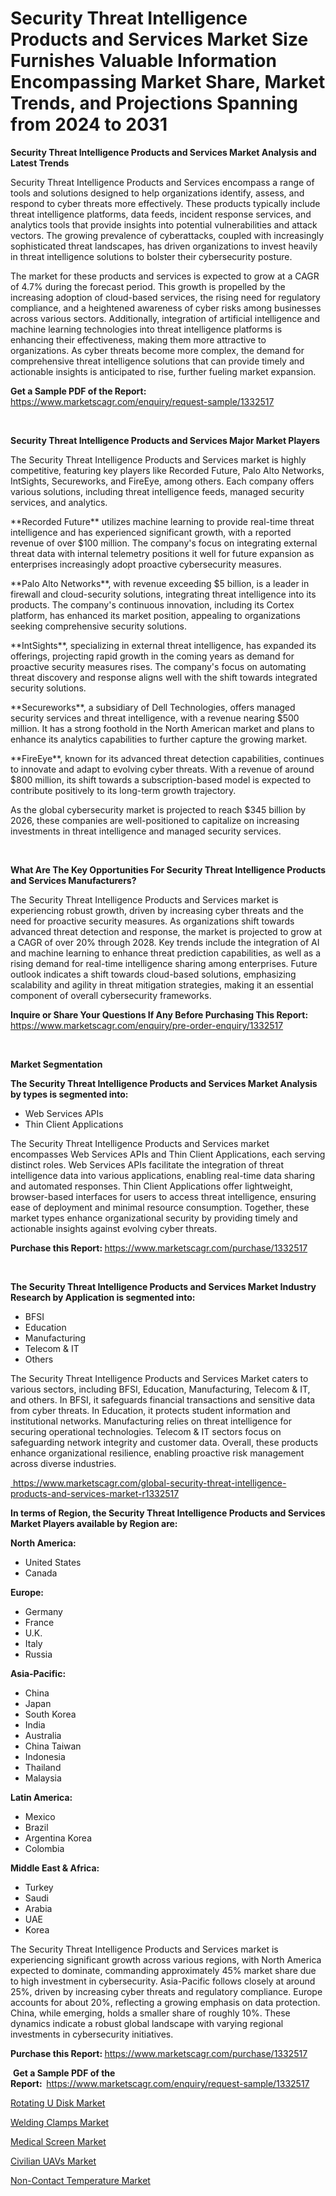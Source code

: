 <p><h1>Security Threat Intelligence Products and Services Market Size Furnishes Valuable Information Encompassing Market Share, Market Trends, and Projections Spanning from 2024 to 2031</h1></p><p><strong>Security Threat Intelligence Products and Services Market Analysis and Latest Trends</strong></p>
<p><p>Security Threat Intelligence Products and Services encompass a range of tools and solutions designed to help organizations identify, assess, and respond to cyber threats more effectively. These products typically include threat intelligence platforms, data feeds, incident response services, and analytics tools that provide insights into potential vulnerabilities and attack vectors. The growing prevalence of cyberattacks, coupled with increasingly sophisticated threat landscapes, has driven organizations to invest heavily in threat intelligence solutions to bolster their cybersecurity posture.</p><p>The market for these products and services is expected to grow at a CAGR of 4.7% during the forecast period. This growth is propelled by the increasing adoption of cloud-based services, the rising need for regulatory compliance, and a heightened awareness of cyber risks among businesses across various sectors. Additionally, integration of artificial intelligence and machine learning technologies into threat intelligence platforms is enhancing their effectiveness, making them more attractive to organizations. As cyber threats become more complex, the demand for comprehensive threat intelligence solutions that can provide timely and actionable insights is anticipated to rise, further fueling market expansion.</p></p>
<p><strong>Get a Sample PDF of the Report:&nbsp;</strong> <a href="https://www.marketscagr.com/enquiry/request-sample/1332517?utm_campaign=1179&utm_medium=2&utm_source=Github&utm_content=ia&utm_term=01102024&utm_id=security-threat-intelligence-products-and-services">https://www.marketscagr.com/enquiry/request-sample/1332517</a></p>
<p>&nbsp;</p>
<p><strong>Security Threat Intelligence Products and Services Major Market Players</strong></p>
<p><p>The Security Threat Intelligence Products and Services market is highly competitive, featuring key players like Recorded Future, Palo Alto Networks, IntSights, Secureworks, and FireEye, among others. Each company offers various solutions, including threat intelligence feeds, managed security services, and analytics.</p><p>**Recorded Future** utilizes machine learning to provide real-time threat intelligence and has experienced significant growth, with a reported revenue of over $100 million. The company's focus on integrating external threat data with internal telemetry positions it well for future expansion as enterprises increasingly adopt proactive cybersecurity measures.</p><p>**Palo Alto Networks**, with revenue exceeding $5 billion, is a leader in firewall and cloud-security solutions, integrating threat intelligence into its products. The company's continuous innovation, including its Cortex platform, has enhanced its market position, appealing to organizations seeking comprehensive security solutions.</p><p>**IntSights**, specializing in external threat intelligence, has expanded its offerings, projecting rapid growth in the coming years as demand for proactive security measures rises. The company's focus on automating threat discovery and response aligns well with the shift towards integrated security solutions.</p><p>**Secureworks**, a subsidiary of Dell Technologies, offers managed security services and threat intelligence, with a revenue nearing $500 million. It has a strong foothold in the North American market and plans to enhance its analytics capabilities to further capture the growing market.</p><p>**FireEye**, known for its advanced threat detection capabilities, continues to innovate and adapt to evolving cyber threats. With a revenue of around $800 million, its shift towards a subscription-based model is expected to contribute positively to its long-term growth trajectory.</p><p>As the global cybersecurity market is projected to reach $345 billion by 2026, these companies are well-positioned to capitalize on increasing investments in threat intelligence and managed security services.</p></p>
<p>&nbsp;</p>
<p><strong>What Are The Key Opportunities For Security Threat Intelligence Products and Services Manufacturers?</strong></p>
<p><p>The Security Threat Intelligence Products and Services market is experiencing robust growth, driven by increasing cyber threats and the need for proactive security measures. As organizations shift towards advanced threat detection and response, the market is projected to grow at a CAGR of over 20% through 2028. Key trends include the integration of AI and machine learning to enhance threat prediction capabilities, as well as a rising demand for real-time intelligence sharing among enterprises. Future outlook indicates a shift towards cloud-based solutions, emphasizing scalability and agility in threat mitigation strategies, making it an essential component of overall cybersecurity frameworks.</p></p>
<p><strong>Inquire or Share Your Questions If Any Before Purchasing This Report:</strong> <a href="https://www.marketscagr.com/enquiry/pre-order-enquiry/1332517?utm_campaign=1179&utm_medium=2&utm_source=Github&utm_content=ia&utm_term=01102024&utm_id=security-threat-intelligence-products-and-services">https://www.marketscagr.com/enquiry/pre-order-enquiry/1332517</a></p>
<p>&nbsp;</p>
<p><strong>Market Segmentation</strong></p>
<p><strong>The Security Threat Intelligence Products and Services Market Analysis by types is segmented into:</strong></p>
<p><ul><li>Web Services APIs</li><li>Thin Client Applications</li></ul></p>
<p><p>The Security Threat Intelligence Products and Services market encompasses Web Services APIs and Thin Client Applications, each serving distinct roles. Web Services APIs facilitate the integration of threat intelligence data into various applications, enabling real-time data sharing and automated responses. Thin Client Applications offer lightweight, browser-based interfaces for users to access threat intelligence, ensuring ease of deployment and minimal resource consumption. Together, these market types enhance organizational security by providing timely and actionable insights against evolving cyber threats.</p></p>
<p><strong>Purchase this Report:&nbsp;</strong><a href="https://www.marketscagr.com/purchase/1332517?utm_campaign=1179&utm_medium=2&utm_source=Github&utm_content=ia&utm_term=01102024&utm_id=security-threat-intelligence-products-and-services">https://www.marketscagr.com/purchase/1332517</a></p>
<p>&nbsp;</p>
<p><strong>The Security Threat Intelligence Products and Services Market Industry Research by Application is segmented into:</strong></p>
<p><ul><li>BFSI</li><li>Education</li><li>Manufacturing</li><li>Telecom & IT</li><li>Others</li></ul></p>
<p><p>The Security Threat Intelligence Products and Services Market caters to various sectors, including BFSI, Education, Manufacturing, Telecom & IT, and others. In BFSI, it safeguards financial transactions and sensitive data from cyber threats. In Education, it protects student information and institutional networks. Manufacturing relies on threat intelligence for securing operational technologies. Telecom & IT sectors focus on safeguarding network integrity and customer data. Overall, these products enhance organizational resilience, enabling proactive risk management across diverse industries.</p></p>
<p><a href="https://www.marketscagr.com/global-security-threat-intelligence-products-and-services-market-r1332517?utm_campaign=1179&utm_medium=2&utm_source=Github&utm_content=ia&utm_term=01102024&utm_id=security-threat-intelligence-products-and-services">&nbsp;https://www.marketscagr.com/global-security-threat-intelligence-products-and-services-market-r1332517</a></p>
<p><strong>In terms of Region, the Security Threat Intelligence Products and Services Market Players available by Region are:</strong></p>
<p>
    <p> <strong> North America: </strong>
        <ul>
            <li>United States</li>
            <li>Canada</li>
        </ul>
        </p> 
    <p> <strong> Europe: </strong>
        <ul>
            <li>Germany</li>
            <li>France</li>
            <li>U.K.</li>
            <li>Italy</li>
            <li>Russia</li>
        </ul>
        </p> 
    <p> <strong> Asia-Pacific: </strong>
        <ul>
            <li>China</li>
            <li>Japan</li>
            <li>South Korea</li>
            <li>India</li>
            <li>Australia</li>
            <li>China Taiwan</li>
            <li>Indonesia</li>
            <li>Thailand</li>
            <li>Malaysia</li>
        </ul>
        </p> 
    <p> <strong> Latin America: </strong>
        <ul>
            <li>Mexico</li>
            <li>Brazil</li>
            <li>Argentina Korea</li>
            <li>Colombia</li>
        </ul>
        </p> 
    <p> <strong> Middle East & Africa: </strong>
        <ul>
            <li>Turkey</li>
            <li>Saudi</li>
            <li>Arabia</li>
            <li>UAE</li>
            <li>Korea</li>
        </ul>
    </p>
    </p>
<p><p>The Security Threat Intelligence Products and Services market is experiencing significant growth across various regions, with North America expected to dominate, commanding approximately 45% market share due to high investment in cybersecurity. Asia-Pacific follows closely at around 25%, driven by increasing cyber threats and regulatory compliance. Europe accounts for about 20%, reflecting a growing emphasis on data protection. China, while emerging, holds a smaller share of roughly 10%. These dynamics indicate a robust global landscape with varying regional investments in cybersecurity initiatives.</p></p>
<p><strong>Purchase this Report: </strong><a href="https://www.marketscagr.com/purchase/1332517?utm_campaign=1179&utm_medium=2&utm_source=Github&utm_content=ia&utm_term=01102024&utm_id=security-threat-intelligence-products-and-services">https://www.marketscagr.com/purchase/1332517</a></p>
<p>&nbsp;<strong>Get a Sample PDF of the Report:&nbsp;&nbsp;</strong><a href="https://www.marketscagr.com/enquiry/request-sample/1332517?utm_campaign=1179&utm_medium=2&utm_source=Github&utm_content=ia&utm_term=01102024&utm_id=security-threat-intelligence-products-and-services">https://www.marketscagr.com/enquiry/request-sample/1332517</a></p>
<p><strong></strong></p>
<p><p><a href="https://issuu.com/reportprime-2/docs/rotating-u-disk-market-size-2030.pp_a2f5463cc00f94?utm_campaign=1179&utm_medium=2&utm_source=Github&utm_content=ia&utm_term=01102024&utm_id=security-threat-intelligence-products-and-services">Rotating U Disk Market</a></p><p><a href="https://www.linkedin.com/pulse/welding-clamps-market-size-type-light-clampsmedium-clampsheavy-asd3f?utm_campaign=1179&utm_medium=2&utm_source=Github&utm_content=ia&utm_term=01102024&utm_id=security-threat-intelligence-products-and-services">Welding Clamps Market</a></p><p><a href="https://www.linkedin.com/pulse/mapping-medical-screen-market-trends-challenges-breakthroughs-9e8ze?utm_campaign=1179&utm_medium=2&utm_source=Github&utm_content=ia&utm_term=01102024&utm_id=security-threat-intelligence-products-and-services">Medical Screen Market</a></p><p><a href="https://www.linkedin.com/pulse/global-civilian-uavs-market-focus-product-type-fixed-wing-wv4qf?utm_campaign=1179&utm_medium=2&utm_source=Github&utm_content=ia&utm_term=01102024&utm_id=security-threat-intelligence-products-and-services">Civilian UAVs Market</a></p><p><a href="https://issuu.com/reportprime-2/docs/non-contact-temperature-market-size_cbac16133b3083?utm_campaign=1179&utm_medium=2&utm_source=Github&utm_content=ia&utm_term=01102024&utm_id=security-threat-intelligence-products-and-services">Non-Contact Temperature Market</a></p></p>